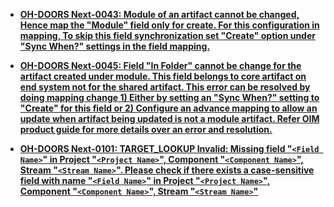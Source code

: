 

- **[OH-DOORS Next-0043: Module of an artifact cannot be changed, Hence map the "Module" field only for create. For this configuration in mapping, To skip this field synchronization set "Create" option under "Sync When?" settings in the field mapping.](dng/oh-doors-next-0043.md)**

- **[OH-DOORS Next-0045: Field "In Folder" cannot be change for the artifact created under module. This field belongs to core artifact on end system not for the shared artifact. This error can be resolved by doing mapping change 1) Either by setting an "Sync When?" setting to "Create" for this field or 2) Configure an advance mapping to allow an update when artifact being updated is not a module artifact. Refer OIM product guide for more details over an error and resolution.](dng/oh-doors-next-0045.md)**

- **[OH-DOORS Next-0101: TARGET_LOOKUP Invalid: Missing field "`<Field Name>`" in Project "`<Project Name>`", Component "`<Component Name>`", Stream "`<Stream Name>`". Please check if there exists a case-sensitive field with name "`<Field Name>`" in Project "`<Project Name>`", Component "`<Component Name>`", Stream "`<Stream Name>`"](dng/oh-doors-next-0101.md)**


